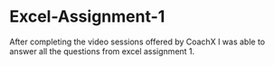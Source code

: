 # Excel-Assignment-1
After completing the video sessions offered by CoachX I was able to answer all the questions from excel assignment 1. 
